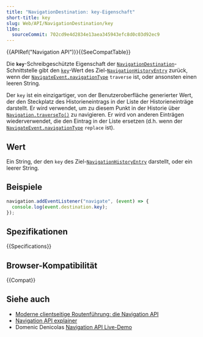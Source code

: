 ```yaml
---
title: "NavigationDestination: key-Eigenschaft"
short-title: key
slug: Web/API/NavigationDestination/key
l10n:
  sourceCommit: 702cd9e4d2834e13aea345943efc8d0c03d92ec9
---
```


{{APIRef("Navigation API")}}{{SeeCompatTable}}

Die **`key`**-Schreibgeschützte Eigenschaft der [`NavigationDestination`](/de/docs/Web/API/NavigationDestination)-Schnittstelle gibt den [`key`](/de/docs/Web/API/NavigationHistoryEntry/key)-Wert des Ziel-[`NavigationHistoryEntry`](/de/docs/Web/API/NavigationHistoryEntry) zurück, wenn der [`NavigateEvent.navigationType`](/de/docs/Web/API/NavigateEvent/navigationType) `traverse` ist, oder ansonsten einen leeren String.

Der `key` ist ein einzigartiger, von der Benutzeroberfläche generierter Wert, der den Steckplatz des Historieneintrags in der Liste der Historieneinträge darstellt. Er wird verwendet, um zu diesem Punkt in der Historie über [`Navigation.traverseTo()`](/de/docs/Web/API/Navigation/traverseTo) zu navigieren. Er wird von anderen Einträgen wiederverwendet, die den Eintrag in der Liste ersetzen (d.h. wenn der [`NavigateEvent.navigationType`](/de/docs/Web/API/NavigateEvent/navigationType) `replace` ist).

## Wert

Ein String, der den `key` des Ziel-[`NavigationHistoryEntry`](/de/docs/Web/API/NavigationHistoryEntry) darstellt, oder ein leerer String.

## Beispiele

```js
navigation.addEventListener("navigate", (event) => {
  console.log(event.destination.key);
});
```

## Spezifikationen

{{Specifications}}

## Browser-Kompatibilität

{{Compat}}

## Siehe auch

- [Moderne clientseitige Routenführung: die Navigation API](https://developer.chrome.com/docs/web-platform/navigation-api/)
- [Navigation API explainer](https://github.com/WICG/navigation-api/blob/main/README.md)
- Domenic Denicolas [Navigation API Live-Demo](https://gigantic-honored-octagon.glitch.me/)
